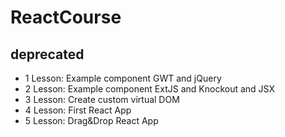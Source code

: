 # ReactCourse
## deprecated

- 1 Lesson: Example component GWT and jQuery
- 2 Lesson: Example component ExtJS and Knockout and JSX
- 3 Lesson: Create custom virtual DOM
- 4 Lesson: First React App
- 5 Lesson: Drag&Drop React App

